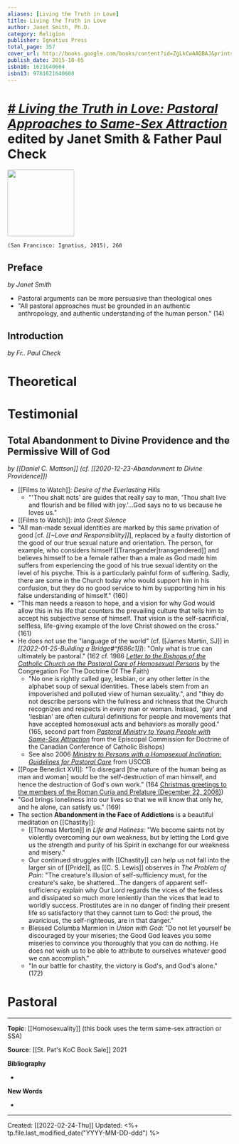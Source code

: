 ```yaml
---
aliases: [Living the Truth in Love]
title: Living the Truth in Love
author: Janet Smith, Ph.D.
category: Religion
publisher: Ignatius Press
total_page: 357
cover_url: http://books.google.com/books/content?id=ZgLkCwAAQBAJ&printsec=frontcover&img=1&zoom=1&edge=curl&source=gbs_api
publish_date: 2015-10-05
isbn10: 1621640604
isbn13: 9781621640608
---
```

# [*# Living the Truth in Love: Pastoral Approaches to Same-Sex Attraction*](https://ignatius.com/living-the-truth-in-love-litlp/) edited by Janet Smith & Father Paul Check

<img src="https://cdn11.bigcommerce.com/s-cvc90x9929/images/stencil/640w/products/1573/1774/LITLP_r__55503.1617023967.jpg?c=1" width=150>

`(San Francisco: Ignatius, 2015), 260`

## Preface
*by Janet Smith*
- Pastoral arguments can be more persuasive than theological ones
- "All pastoral approaches must be grounded in an authentic anthropology, and authentic understanding of the human person." (14)

## Introduction
*by Fr.. Paul Check*

# Theoretical

# Testimonial
## Total Abandonment to Divine Providence and the Permissive Will of God
*by [[Daniel C. Mattson]] (cf. [[2020-12-23-Abandonment to Divine Providence]])*
- [[Films to Watch]]: *Desire of the Everlasting Hills*
	- "'Thou shalt nots' are guides that really say to man, 'Thou shalt live and flourish and be filled with joy.'...God says no to us because he loves us."
- [[Films to Watch]]: *Into Great Silence*
- "All man-made sexual identities are marked by this same privation of good [cf. *[[~Love and Responsibility]]*], replaced by a faulty distortion of the good of our true sexual nature and orientation. The person, for example, who considers himself [[Transgender|transgendered]] and believes himself to be a female rather than a male as God made him suffers from experiencing the good of his true sexual identity on the level of his psyche. This is a particularly painful form of suffering. Sadly, there are some in the Church today who would support him in his confusion, but they do no good service to him by supporting him in his false understanding of himself." (160)
- "This man needs a reason to hope, and a vision for why God would allow this in his life that counters the prevailing culture that tells him to accept his subjective sense of himself. That vision is the self-sacrificial, selfless, life-giving example of the love Christ showed on the cross." (161)
- He does not use the "language of the world" (cf. [[James Martin, SJ]] in *[[2022-01-25-Building a Bridge#^f686c1]]*): "Only what is true can ultimately be pastoral." (162 cf. 1986 *[Letter to the Bishops of the Catholic Church on the Pastoral Care of Homosexual Persons](https://www.vatican.va/roman_curia/congregations/cfaith/documents/rc_con_cfaith_doc_19861001_homosexual-persons_en.html)* by the Congregation For The Doctrine Of The Faith)
	- "No one is rightly called gay, lesbian, or any other letter in the alphabet soup of sexual identities. These labels stem from an impoverished and polluted view of human sexuality.", and "they do not describe persons with the fullness and richness that the Church recognizes and respects in every man or woman. Instead, 'gay' and 'lesbian' are often cultural definitions for people and movements that have accepted homosexual acts and behaviors as morally good." (165, second part from *[Pastoral Ministry to Young People with Same-Sex Attraction](https://truthandlove.com/wp-content/uploads/2017/06/ministry-ssa_en.pdf)* from the Episcopal Commission for Doctrine of the Canadian Conference of Catholic Bishops)
	- See also 2006 *[Ministry to Persons with a Homosexual Inclination: Guidelines for Pastoral Care](https://www.usccb.org/issues-and-action/human-life-and-dignity/homosexuality/upload/minstry-persons-homosexual-inclination-2006.pdf)* from USCCB
- [[Pope Benedict XVI]]: "To disregard [the nature of the human being as man and woman] would be the self-destruction of man himself, and hence the destruction of God's own work." (164 [Christmas greetings to the members of the Roman Curia and Prelature (December 22, 2008)](https://www.vatican.va/content/benedict-xvi/en/speeches/2008/december/documents/hf_ben-xvi_spe_20081222_curia-romana.html))
- "God brings loneliness into our lives so that we will know that only he, and he alone, can satisfy us." (169)
- The section **Abandonment in the Face of Addictions** is a beautiful meditation on [[Chastity]]:
	- [[Thomas Merton]] in *Life and Holiness*: "We become saints not by violently overcoming our own weakness, but by letting the Lord give us the strength and purity of his Spirit in exchange for our weakness and misery."
	- Our continued struggles with [[Chastity]] can help us not fall into the larger sin of [[Pride]], as [[C. S. Lewis]] observes in *The Problem of Pain*: "The creature's illusion of self-sufficiency must, for the creature's sake, be shattered...The dangers of apparent self-sufficiency explain why Our Lord regards the vices of the feckless and dissipated so much more leniently than the vices that lead to worldly success. Prostitutes are in no danger of finding their present life so satisfactory that they cannot turn to God: the proud, the avaricious, the self-righteous, are in that danger."
	- Blessed Columba Marmion in *Union with God*: "Do not let yourself be discouraged by your miseries; the Good God leaves you some miseries to convince you thoroughly that you can do nothing. He does not wish us to be able to attribute to ourselves whatever good we can accomplish."
	- "In our battle for chastity, the victory is God's, and God's alone." (172)


# Pastoral




--- 
**Topic**: [[Homosexuality]] (this book uses the term same-sex attraction or SSA)

**Source**: [[St. Pat's KoC Book Sale]] 2021

**Bibliography**

- 

**New Words**

- 

---
Created: [[2022-02-24-Thu]]
Updated: <%+ tp.file.last_modified_date("YYYY-MM-DD-ddd") %>
